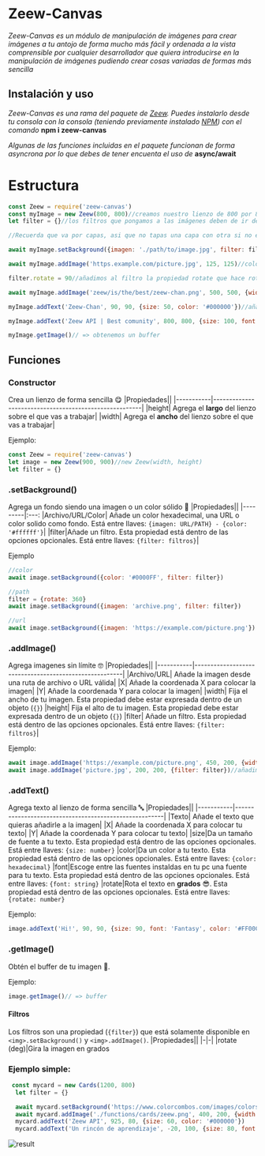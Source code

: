 # Zeew-Canvas
*Zeew-Canvas es un módulo de manipulación de imágenes para crear imágenes a tu antojo de forma mucho más fácil y ordenada a la vista comprensible por cualquier desarrollador que quiera introducirse en la manipulación de imágenes pudiendo crear cosas variadas de formas más sencilla*

## Instalación y uso
*Zeew-Canvas es una rama del paquete de [Zeew](https://www.npmjs.com/package/zeew).*
*Puedes instalarlo desde tu consola con la consola (teniendo previamente instalado [NPM](https://docs.npmjs.com/downloading-and-installing-node-js-and-npm)) con el comando* **npm i zeew-canvas**

*Algunas de las funciones incluidas en el paquete funcionan de forma asyncrona por lo que debes de tener encuenta el uso de* **async/await**

# Estructura
```js
const Zeew = require('zeew-canvas')
const myImage = new Zeew(800, 800)//creamos nuestro lienzo de 800 por 800 píxeles
let filter = {}//los filtros que pongamos a las imágenes deben de ir dentro de un objeto

//Recuerda que va por capas, asi que no tapas una capa con otra si no es tu intención

await myImage.setBackground({imagen: './path/to/image.jpg', filter: filter})//añadimos un fondo y añadimos filtros (sin filtros puesto que no agregamos filtros dentro del objeto)

await myImage.addImage('https.example.com/picture.jpg', 125, 125)//colocamos la imágen en una posición

filter.rotate = 90//añadimos al filtro la propiedad rotate que hace rotar las imágenes. Los valores deben de expresarse en grados

await myImage.addImage('zeew/is/the/best/zeew-chan.png', 500, 500, {width: 100, height: 100, filter: filter})//le añadimos una imagen que esta en una posicion determinado y le ponemos una medidas y rotamos con los filtros 90 grados la imagen

myImage.addText('Zeew-Chan', 90, 90, {size: 50, color: '#000000'})//añadimos un poco de texto de color negro y con un tamañao de 50 píxeles en unas determinadas coordenadas.

myImage.addText('Zeew API | Best comunity', 800, 800, {size: 100, font: 'Fantasy', color: '#0000FF', rotate: 360})//añadimos texto rotado con color azul y con una de las fuentes registradas en nuestro ordenador en unas determinadas coordenadas del lienzo!

myImage.getImage()// => obtenemos un buffer
```

## Funciones

### Constructor
Crea un lienzo de forma sencilla 😋
|Propiedades||
|-----------|-------------------------------------------------------|
|height| Agrega el **largo** del lienzo sobre el que vas a trabajar|
|width| Agrega el **ancho** del lienzo sobre el que vas a trabajar|

Ejemplo:
```js
const Zeew = require('zeew-canvas')
let image = new Zeew(900, 900)//new Zeew(width, height)
let filter = {}
```

### .setBackground()
Agrega un fondo siendo una imagen o un color sólido 🥴
|Propiedades||
|---------|:---:
|Archivo/URL/Color| Añade un color hexadecimal, una URL o color solido como fondo. Está entre llaves: `{imagen: URL/PATH} - {color: '#ffffff'}`|
|filter|Añade un filtro. Esta propiedad está dentro de las opciones opcionales. Está entre llaves: `{filter: filtros}`|

Ejemplo
```js
//color
await image.setBackground({color: '#0000FF', filter: filter})

//path
filter = {rotate: 360}
await image.setBackground({imagen: 'archive.png', filter: filter})

//url
await image.setBackground({imagen: 'https://example.com/picture.png'})
```

### .addImage()
Agrega imagenes sin límite 🤓
|Propiedades||
|-----------|-------------------------------------------------------|
|Archivo/URL| Añade la imagen desde una ruta de archivo o URL válida|
|X| Añade la coordenada X para colocar la imagen|
|Y| Añade la coordenada Y para colocar la imagen|
|width| Fija el ancho de tu imagen. Esta propiedad debe estar expresada dentro de un objeto (`{}`)
|height| Fija el alto de tu imagen. Esta propiedad debe estar expresada dentro de un objeto (`{}`)
|filter| Añade un filtro. Esta propiedad está dentro de las opciones opcionales. Está entre llaves: `{filter: filtros}`|

Ejemplo:
```js
await image.addImage('https://example.com/picture.png', 450, 200, {width: 100, height: 100})//añadimos una imagen!
await image.addImage('picture.jpg', 200, 200, {filter: filter})//añadimos una imagen y la rotamos 360 grados
```

### .addText()
Agrega texto al lienzo de forma sencilla 🔤
|Propiedades||
|-----------|-------------------------------------------------------|
|Texto| Añade el texto que quieras añadirle a la imagen|
|X| Añade la coordenada X para colocar tu texto|
|Y| Añade la coordenada Y para colocar tu texto|
|size|Da un tamaño de fuente a tu texto. Esta propiedad está dentro de las opciones opcionales. Está entre llaves: `{size: number}`
|color|Da un color a tu texto. Esta propiedad está dentro de las opciones opcionales. Está entre llaves: `{color: hexadecimal}`
|font|Escoge entre las fuentes instaldas en tu pc una fuente para tu texto. Esta propiedad está dentro de las opciones opcionales. Está entre llaves: `{font: string}`
|rotate|Rota el texto en **grados** 😎. Esta propiedad está dentro de las opciones opcionales. Está entre llaves: `{rotate: number}`

Ejemplo:
```js
image.addText('Hi!', 90, 90, {size: 90, font: 'Fantasy', color: '#FF0000', rotate: 90})//agregamos un texto en determinadas coordenadas del lienzo con tamaño 90, fuente "Fantasy", color rojo y una rotación de 90 grados.
```

### .getImage()
Obtén el buffer de tu imagen 🚀.

Ejemplo:
```js
image.getImage()// => buffer
```

#### Filtros
Los filtros son una propiedad (`{filter}`) que está solamente disponible en `<img>.setBackground()` y `<img>.addImage()`.
|Propiedades||
|-|-|
|rotate (deg)|Gira la imagen en grados

### Ejemplo simple:
```js
 const mycard = new Cards(1200, 800)
  let filter = {}

  await mycard.setBackground('https://www.colorcombos.com/images/colors/FCE8AB.png', {filter: filter})
  await mycard.addImage('./functions/cards/zeew.png', 400, 200, {width: 800, height: 600, filter: filter})
  mycard.addText('Zeew API', 925, 80, {size: 60, color: '#000000'})
  mycard.addText('Un rincón de aprendizaje', -20, 100, {size: 80, font: 'Fantasy', color: '#000000', rotate: 90})
```
![result](https://cdn.discordapp.com/attachments/888905126717313107/934550854076354580/test.gif)
